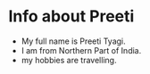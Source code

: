  # Info about Preeti 

 * My full name is Preeti Tyagi. 
 * I am from Northern Part of India. 
* my hobbies are travelling.
